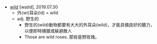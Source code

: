 - [wild](https://tw.dictionary.search.yahoo.com/search?p=wild) [waɪld], 2019.07.30
  - 外(wi)耳朵(ld) = wild
  - adj. 野生的
    - 野生的(wild)動物都要有大大的外耳朵(wild)，才能具備良好的聽力，以便即時捕獵或躲避敵人
    - Those are wild roses. 那些是野玫瑰。
    
